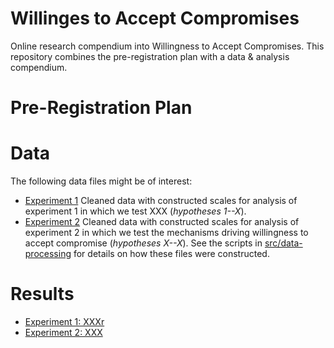 # Willinges to Accept Compromises
Online research compendium into Willingness to Accept Compromises. This repository combines the pre-registration plan with a data &amp; analysis compendium.

# Pre-Registration Plan

# Data
The following data files might be of interest:

* [Experiment 1](data/intermediate/cleaned_experiment1.csv) Cleaned data with constructed scales for analysis of experiment 1 in which we test XXX (_hypotheses 1--X_).
* [Experiment 2](data/intermediate/cleaned_experiment2.csv) Cleaned data with constructed scales for analysis of experiment 2 in which we test the mechanisms driving willingness to accept compromise (_hypotheses X--X_).
See the scripts in [src/data-processing](src/data-processing) for details on how these files were constructed.

# Results
* [Experiment 1: XXXr](src/analysis/experiment1.md)
* [Experiment 2: XXX](src/analysis/experiment2.md)